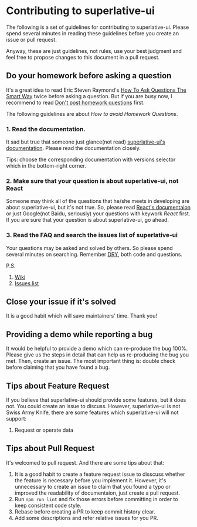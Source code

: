 # Contributing to superlative-ui

The following is a set of guidelines for contributing to superlative-ui. Please spend several minutes in reading these guidelines before you create an issue or pull request.

Anyway, these are just guidelines, not rules, use your best judgment and feel free to propose changes to this document in a pull request.


## Do your homework before asking a question

It's a great idea to read Eric Steven Raymond's [How To Ask Questions The Smart Way](http://www.catb.org/esr/faqs/smart-questions.html) twice before asking a question. But if you are busy now, I recommend to read [Don't post homework questions](http://www.catb.org/esr/faqs/smart-questions.html#homework) first.

The following guidelines are about *How to avoid Homework Questions*.

### 1. Read the documentation.

It sad but true that someone just glance(not read) [superlative-ui's documentation](https://github.com/SuperlativeCoder/superlative-ui/blob/master/README.md). Please read the documentation closely.

Tips: choose the corresponding documentation with versions selector which in the bottom-right corner.

### 2. Make sure that your question is about superlative-ui, not React

Someone may think all of the questions that he/she meets in developing are about superlative-ui, but it's not true. So, please read [React's documentaion](http://facebook.github.io/react/docs/getting-started.html) or just Google(not Baidu, seriously) your questions with keywork *React* first. If you are sure that your question is about superlative-ui, go ahead.

### 3. Read the FAQ and search the issues list of superlative-ui

Your questions may be asked and solved by others. So please spend several minutes on searching. Remember [DRY](https://en.wikipedia.org/wiki/Don%27t_repeat_yourself), both code and questions.

P.S.

1. [Wiki](https://github.com/SuperlativeCoder/superlative-ui/wiki)
1. [Issues list](https://github.com/SuperlativeCoder/superlative-ui/issues)

## Close your issue if it's solved

It is a good habit which will save maintainers' time. Thank you!

## Providing a demo while reporting a bug

It would be helpful to provide a demo which can re-produce the bug 100%. Please give us the steps in detail that can help us re-producing the bug you met. Then, create an issue. The most important thing is: double check before claiming that you have found a bug.


## Tips about Feature Request

If you believe that superlative-ui should provide some features, but it does not. You could create an issue to discuss. However, superlative-ui is not Swiss Army Knife, there are some features which superlative-ui will not support:

1. Request or operate data


## Tips about Pull Request

It's welcomed to pull request. And there are some tips about that:

1. It is a good habit to create a feature request issue to disscuss whether the feature is necessary before you implement it. However, it's unnecessary to create an issue to claim that you found a typo or improved the readability of documentaion, just create a pull request.
1. Run `npm run lint` and fix those errors before committing in order to keep consistent code style.
1. Rebase before creating a PR to keep commit history clear.
1. Add some descriptions and refer relative issues for you PR.

